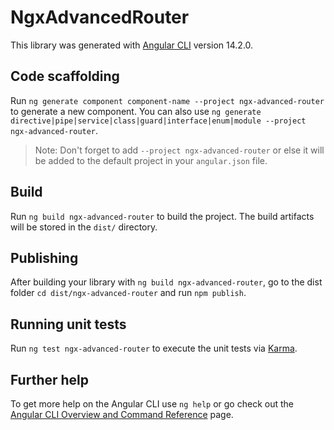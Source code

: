 # NgxAdvancedRouter

This library was generated with [Angular CLI](https://github.com/angular/angular-cli) version 14.2.0.

## Code scaffolding

Run `ng generate component component-name --project ngx-advanced-router` to generate a new component. You can also use `ng generate directive|pipe|service|class|guard|interface|enum|module --project ngx-advanced-router`.
> Note: Don't forget to add `--project ngx-advanced-router` or else it will be added to the default project in your `angular.json` file. 

## Build

Run `ng build ngx-advanced-router` to build the project. The build artifacts will be stored in the `dist/` directory.

## Publishing

After building your library with `ng build ngx-advanced-router`, go to the dist folder `cd dist/ngx-advanced-router` and run `npm publish`.

## Running unit tests

Run `ng test ngx-advanced-router` to execute the unit tests via [Karma](https://karma-runner.github.io).

## Further help

To get more help on the Angular CLI use `ng help` or go check out the [Angular CLI Overview and Command Reference](https://angular.io/cli) page.
